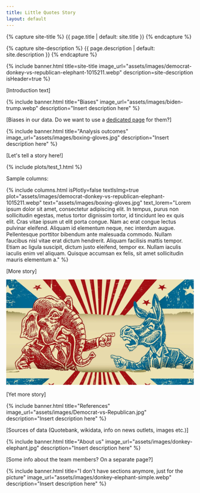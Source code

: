 ```yaml
---
title: Little Quotes Story
layout: default
---
```


{% capture site-title %}
  {{ page.title | default: site.title }}
{% endcapture %}

{% capture site-description %}
  {{ page.description | default: site.description }}
{% endcapture %}

<!-- Missing image sources -->
{% include banner.html
  title=site-title
  image_url="assets/images/democrat-donkey-vs-republican-elephant-1015211.webp"
  description=site-description
  isHeader=true
%}

[Introduction text]  

{% include banner.html
  title="Biases"
  image_url="assets/images/biden-trump.webp"
  description="Insert description here"
%}

[Biases in our data. Do we want to use a [dedicated page](/biases) for them?]

{% include banner.html
  title="Analysis outcomes"
  image_url="assets/images/boxing-gloves.jpg"
  description="Insert description here"
%}

[Let's tell a story here!] 

<!-- Sample plot -->
{% include plots/test_1.html %}

Sample columns:  <!-- Plotly plots refuse to render inside columns, so use this element only with isPlotly=false -->

{% include columns.html
  isPlotly=false
  textIsImg=true
  plot="assets/images/democrat-donkey-vs-republican-elephant-1015211.webp"
  text="assets/images/boxing-gloves.jpg"
  text_lorem="Lorem ipsum dolor sit amet, consectetur adipiscing elit. In tempus, purus non sollicitudin egestas, metus tortor dignissim tortor, id tincidunt leo ex quis elit. Cras vitae ipsum ut elit porta congue. Nam ac erat congue lectus pulvinar eleifend. Aliquam id elementum neque, nec interdum augue. Pellentesque porttitor bibendum ante malesuada commodo. Nullam faucibus nisl vitae erat dictum hendrerit. Aliquam facilisis mattis tempor. Etiam ac ligula suscipit, dictum justo eleifend, tempor ex. Nullam iaculis iaculis enim vel aliquam. Quisque accumsan ex felis, sit amet sollicitudin mauris elementum a."
%}

[More story] 
 
<!-- Sample image inside text -->
![images](assets/images/democrat-donkey-vs-republican-elephant-1015211.webp)

[Yet more story] 

{% include banner.html
  title="References"
  image_url="assets/images/Democrat-vs-Republican.jpg"
  description="Insert description here"
%}

[Sources of data (Quotebank, wikidata, info on news outlets, images etc.)]

{% include banner.html
  title="About us"
  image_url="assets/images/donkey-elephant.jpg"
  description="Insert description here"
%}

<!-- Imo not needed but I give you the choice :) -->
[Some info about the team members? On a separate page?]

{% include banner.html
  title="I don't have sections anymore, just for the picture"
  image_url="assets/images/donkey-elephant-simple.webp"
  description="Insert description here"
%}
